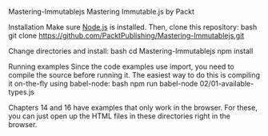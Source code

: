 Mastering-Immutablejs
Mastering Immutable.js by Packt

Installation
Make sure [Node.js](https://nodejs.org/) is installed. Then, clone this
repository:
bash
git clone https://github.com/PacktPublishing/Mastering-Immutablejs.git

Change directories and install:
bash
cd Mastering-Immutablejs
npm install

Running examples
Since the code examples use import, you need to compile the source before
running it. The easiest way to do this is compiling it on-the-fly using
babel-node:
bash
npm run babel-node 02/01-available-types.js

Chapters 14 and 16 have examples that only work in the browser. For these,
you can just open up the HTML files in these directories right in the browser.